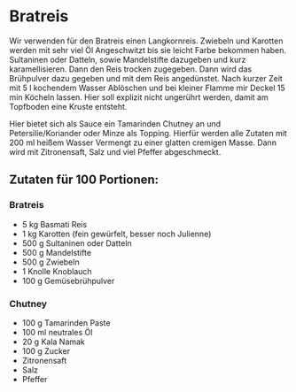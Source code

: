 # Bratreis

Wir verwenden für den Bratreis einen Langkornreis.
Zwiebeln und Karotten werden mit sehr viel Öl Angeschwitzt bis sie leicht Farbe bekommen haben. Sultaninen oder Datteln, sowie Mandelstifte dazugeben und kurz karamellisieren. Dann den Reis trocken zugegeben. Dann wird das Brühpulver dazu gegeben und mit dem Reis angedünstet. Nach kurzer Zeit mit 5 l kochendem Wasser Ablöschen und bei kleiner Flamme mir Deckel 15 min Köcheln lassen. Hier soll explizit nicht ungerührt werden, damit am Topfboden eine Kruste entsteht.

Hier bietet sich als Sauce ein Tamarinden Chutney an und Petersilie/Koriander oder Minze als Topping.
Hierfür werden alle Zutaten mit 200 ml heißem Wasser Vermengt zu einer glatten cremigen Masse. Dann wird mit Zitronensaft, Salz und viel Pfeffer abgeschmeckt.

## Zutaten für 100 Portionen:
### Bratreis

- 5 kg Basmati Reis
- 1 kg Karotten (fein gewürfelt, besser noch Julienne)
- 500 g Sultaninen oder Datteln
- 500 g Mandelstifte
- 500 g Zwiebeln
- 1 Knolle Knoblauch
- 100 g Gemüsebrühpulver

### Chutney

- 100 g Tamarinden Paste
- 100 ml neutrales Öl
- 20 g Kala Namak
- 100 g Zucker
- Zitronensaft
- Salz
- Pfeffer

